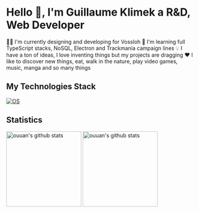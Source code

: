 # Hello 👋, I'm Guillaume Klimek a R&D, Web Developer

🧑‍🔧 I'm currently designing and developing for Vossloh
🌱 I'm learning full TypeScript stacks, NoSQL, Electron and Trackmania campaign lines
💡 I have a ton of ideas, I love inventing things but my projects are dragging
❤️ I like to discover new things, eat, walk in the nature, play video games, music, manga and so many things

## My Technologies Stack

[![OS](https://img.shields.io/badge/OS-Linux-informational?style=flat-square&logo=linux&logoColor=white)](https://en.wikipedia.org/wiki/Linux)

## Statistics

<p align="left">
<img alt="ouuan's github stats" height='200' src="https://github-readme-stats.vercel.app/api?username=guiklimek&hide=stars&count_private=true&include_all_commits=true&show_icons=true">
<img alt="ouuan's github stats" height='200' src="https://github-readme-stats.vercel.app/api/top-langs/?username=Red-Asuka&hide=python">
</p>
